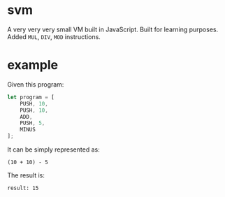 # svm
A very very very small VM built in JavaScript. Built for learning purposes.
Added `MUL`, `DIV`, `MOD` instructions.

# example
Given this program:

```js
let program = [
    PUSH, 10,
    PUSH, 10,
    ADD,
    PUSH, 5,
    MINUS
];
```

It can be simply represented as:

```
(10 + 10) - 5
```

The result is:

```
result: 15
```
